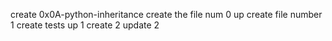 create 0x0A-python-inheritance
create the file num 0
up
create file number 1
create tests
up 1
create 2
update 2
